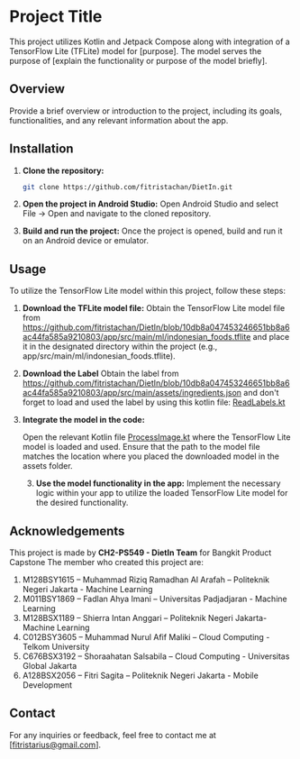 # Project Title

This project utilizes Kotlin and Jetpack Compose along with integration of a TensorFlow Lite (TFLite) model for [purpose]. The model serves the purpose of [explain the functionality or purpose of the model briefly].

## Overview

Provide a brief overview or introduction to the project, including its goals, functionalities, and any relevant information about the app.

## Installation

1. **Clone the repository:**

   ```bash
   git clone https://github.com/fitristachan/DietIn.git
   
2. **Open the project in Android Studio:**
    Open Android Studio and select File -> Open and navigate to the cloned repository.

3. **Build and run the project:**
    Once the project is opened, build and run it on an Android device or emulator.

## Usage

To utilize the TensorFlow Lite model within this project, follow these steps:

1. **Download the TFLite model file:**
    Obtain the TensorFlow Lite model file from https://github.com/fitristachan/DietIn/blob/10db8a047453246651bb8a6ac44fa585a9210803/app/src/main/ml/indonesian_foods.tflite and place it in the designated directory within the project (e.g., app/src/main/ml/indonesian_foods.tflite).

2. **Download the Label**
    Obtain the label from https://github.com/fitristachan/DietIn/blob/10db8a047453246651bb8a6ac44fa585a9210803/app/src/main/assets/ingredients.json and don't forget to load and used the label by using this kotlin file: [ReadLabels.kt](src%2Fmain%2Fjava%2Fcom%2Fdietinapp%2Fmodel%2FReadLabels.kt)

3. **Integrate the model in the code:**

    Open the relevant Kotlin file [ProcessImage.kt](src%2Fmain%2Fjava%2Fcom%2Fdietinapp%2Fmodel%2FProcessImage.kt) where the TensorFlow Lite model is loaded and used. Ensure that the path to the model file matches the location where you placed the downloaded model in the assets folder.

   3. **Use the model functionality in the app:**
   Implement the necessary logic within your app to utilize the loaded TensorFlow Lite model for the desired functionality.


## Acknowledgements

This project is made by **CH2-PS549 - DietIn Team** for Bangkit Product Capstone
The member who created this project are:
1. M128BSY1615 – Muhammad Riziq Ramadhan Al Arafah – Politeknik Negeri Jakarta - Machine Learning
2. M011BSY1869 – Fadlan Ahya Imani – Universitas Padjadjaran - Machine Learning
3. M128BSX1189 – Shierra Intan Anggari – Politeknik Negeri Jakarta- Machine Learning
4. C012BSY3605 – Muhammad Nurul Afif Maliki – Cloud Computing - Telkom University
5. C676BSX3192 – Shoraahatan Salsabila – Cloud Computing - Universitas Global Jakarta
6. A128BSX2056 – Fitri Sagita – Politeknik Negeri Jakarta - Mobile Development


## Contact
For any inquiries or feedback, feel free to contact me at [fitristarius@gmail.com].

